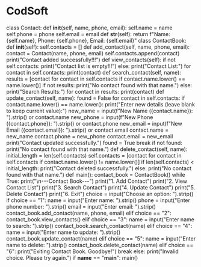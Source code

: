 # CodSoft
class Contact:
    def __init__(self, name, phone, email):
        self.name = name
        self.phone = phone
        self.email = email
    def __str__(self):
        return f"Name: {self.name}, Phone: {self.phone}, Email: {self.email}"
class ContactBook:
    def __init__(self):
        self.contacts = []
    def add_contact(self, name, phone, email):
        contact = Contact(name, phone, email)
        self.contacts.append(contact)
        print("Contact added successfully!!!")
    def view_contacts(self):
        if not self.contacts:
            print("Contact list is empty!!!")
        else:
            print("Contact List:")
            for contact in self.contacts:
                print(contact)
    def search_contact(self, name):
        results = [contact for contact in self.contacts if contact.name.lower() == name.lower()]
        if not results:
            print("No contact found with that name.")
        else:
            print("Search Results:")
            for contact in results:
                print(contact)
    def update_contact(self, name):
        found = False
        for contact in self.contacts:
            if contact.name.lower() == name.lower():
                print("Enter new details (leave blank to keep current value):")
                new_name = input(f"New Name ({contact.name}): ").strip() or contact.name
                new_phone = input(f"New Phone ({contact.phone}): ").strip() or contact.phone
                new_email = input(f"New Email ({contact.email}): ").strip() or contact.email
                contact.name = new_name
                contact.phone = new_phone
                contact.email = new_email
                print("Contact updated successfully.")
                found = True
                break
        if not found:
            print("No contact found with that name.")
    def delete_contact(self, name):
        initial_length = len(self.contacts)
        self.contacts = [contact for contact in self.contacts if contact.name.lower() != name.lower()]
        if len(self.contacts) < initial_length:
            print("Contact deleted successfully.")
        else:
            print("No contact found with that name.")
def main():
    contact_book = ContactBook()
    while True:
        print("\n---Contact Book---")
        print("1. Add Contact")
        print("2. View Contact List")
        print("3. Search Contact")
        print("4. Update Contact")
        print("5. Delete Contact")
        print("6. Exit")
        choice = input("Choose an option: ").strip()
        if choice == "1":
            name = input("Enter name: ").strip()
            phone = input("Enter phone number: ").strip()
            email = input("Enter email: ").strip()
            contact_book.add_contact(name, phone, email)
        elif choice == "2":
            contact_book.view_contacts()
        elif choice == "3":
            name = input("Enter name to search: ").strip()
            contact_book.search_contact(name)
        elif choice == "4":
            name = input("Enter name to update: ").strip()
            contact_book.update_contact(name)
        elif choice == "5":
            name = input("Enter name to delete: ").strip()
            contact_book.delete_contact(name)
        elif choice == "6":
            print("Exiting Contact Book. Goodbye!")
            break
        else:
            print("Invalid choice. Please try again.")
if __name__ == "__main__":
    main()
